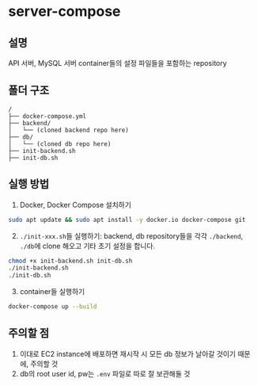 # server-compose

## 설명

API 서버, MySQL 서버 container들의 설정 파일들을 포함하는 repository

## 폴더 구조

```
/
├── docker-compose.yml
├── backend/
│   └── (cloned backend repo here)
├── db/
│   └── (cloned db repo here)
├── init-backend.sh
├── init-db.sh
```

## 실행 방법

1. Docker, Docker Compose 설치하기

```bash
sudo apt update && sudo apt install -y docker.io docker-compose git
```

2. `./init-xxx.sh`들 실행하기: backend, db repository들을 각각 `./backend`, `./db`에 clone 해오고 기타 초기 설정을 합니다.

```bash
chmod +x init-backend.sh init-db.sh
./init-backend.sh
./init-db.sh
```

3. container들 실행하기

```bash
docker-compose up --build
```


## 주의할 점

1. 이대로 EC2 instance에 배포하면 재시작 시 모든 db 정보가 날아갈 것이기 때문에, 주의할 것
2. db의 root user id, pw는 `.env` 파일로 따로 잘 보관해둘 것
